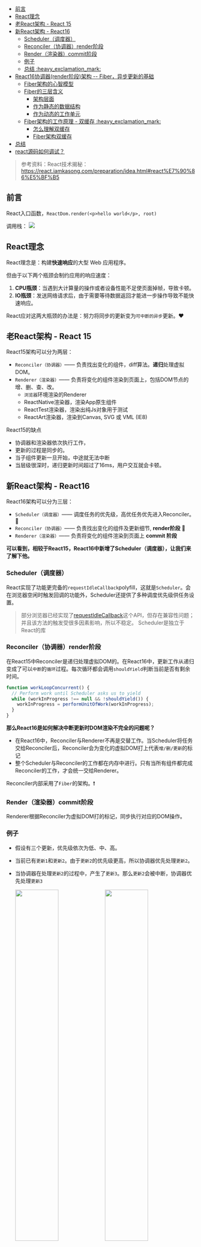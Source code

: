 - [前言](#前言)
- [React理念](#react理念)
- [老React架构 - React 15](#老react架构---react-15)
- [新React架构 - React16](#新react架构---react16)
  - [Scheduler（调度器）](#scheduler调度器)
  - [Reconciler（协调器）render阶段](#reconciler协调器render阶段)
  - [Render（渲染器）commit阶段](#render渲染器commit阶段)
  - [例子](#例子)
  - [总结 :heavy\_exclamation\_mark:](#总结-heavy_exclamation_mark)
- [React16协调器(render阶段)架构 -- Fiber，异步更新的基础](#react16协调器render阶段架构----fiber异步更新的基础)
  - [Fiber架构的心智模型](#fiber架构的心智模型)
  - [Fiber的三层含义](#fiber的三层含义)
    - [架构层面](#架构层面)
    - [作为静态的数据结构](#作为静态的数据结构)
    - [作为动态的工作单元](#作为动态的工作单元)
  - [Fiber架构的工作原理 - 双缓存 :heavy\_exclamation\_mark:](#fiber架构的工作原理---双缓存-heavy_exclamation_mark)
    - [怎么理解双缓存](#怎么理解双缓存)
    - [Fiber架构双缓存](#fiber架构双缓存)
- [总结](#总结)
- [react源码如何调试？](#react源码如何调试)

> 参考资料：React技术揭秘：https://react.iamkasong.com/preparation/idea.html#react%E7%90%86%E5%BF%B5


## 前言

React入口函数，`ReactDom.render(<p>hello world</p>, root)`

调用栈：
<img src="./pictures/part1/stack.png"/>

## React理念

React理念是：构建**快速响应**的大型 Web 应用程序。

但由于以下两个瓶颈会制约应用的响应速度：

1. **CPU瓶颈**：当遇到大计算量的操作或者设备性能不足使页面掉帧，导致卡顿。
2. **IO瓶颈**：发送网络请求后，由于需要等待数据返回才能进一步操作导致不能快速响应。

React应对这两大瓶颈的办法是：努力将同步的更新变为`可中断的异步`更新。:heart:

## 老React架构 - React 15

React15架构可以分为两层：

- `Reconciler（协调器）`—— 负责找出变化的组件，diff算法。**递归**处理虚拟DOM。
- `Renderer（渲染器）`—— 负责将变化的组件渲染到页面上，包括DOM节点的增、删、查、改。
  - `浏览器`环境渲染的Renderer
  - ReactNative渲染器，渲染App原生组件
  - ReactTest渲染器，渲染出纯Js对象用于测试
  - ReactArt渲染器，渲染到Canvas, SVG 或 VML (IE8)

React15的缺点

- 协调器和渲染器依次执行工作，
- 更新的过程是同步的。
- 当子组件更新一旦开始，中途就无法中断
- 当层级很深时，递归更新时间超过了16ms，用户交互就会卡顿。

## 新React架构 - React16

React16架构可以分为三层：

- `Scheduler（调度器）`—— 调度任务的优先级，高优任务优先进入Reconciler。:pushpin:
- `Reconciler（协调器）`—— 负责找出变化的组件及更新细节, **render阶段** :pushpin:
- `Renderer（渲染器）`—— 负责将变化的组件渲染到页面上 **commit 阶段**

**可以看到，相较于React15，React16中新增了Scheduler（调度器），让我们来了解下他。**



### Scheduler（调度器）

React实现了功能更完备的`requestIdleCallback`polyfill，这就是`Scheduler`。会在浏览器空闲时触发回调的功能外，Scheduler还提供了多种调度优先级供任务设置。
> 部分浏览器已经实现了[requestIdleCallback](https://developer.mozilla.org/zh-CN/docs/Web/API/Window/requestIdleCallback)这个API，但存在兼容性问题；并且该方法的触发受很多因素影响，所以不稳定。
> Scheduler是独立于React的库

### Reconciler（协调器）render阶段

在React15中Reconciler是递归处理虚拟DOM的。在React16中，更新工作从递归变成了可以`中断`的`循环`过程。每次循环都会调用`shouldYield`判断当前是否有剩余时间。

```js
function workLoopConcurrent() {
  // Perform work until Scheduler asks us to yield
  while (workInProgress !== null && !shouldYield()) {
    workInProgress = performUnitOfWork(workInProgress);
  }
}
```

**那么React16是如何解决中断更新时DOM渲染不完全的问题呢？**

- 在React16中，Reconciler与Renderer不再是交替工作。当Scheduler将任务交给Reconciler后，Reconciler会为变化的虚拟DOM打上代表`增/删/更新`的标记
- 整个Scheduler与Reconciler的工作都在内存中进行。只有当所有组件都完成Reconciler的工作，才会统一交给Renderer。

Reconciler内部采用了`Fiber`的架构。:heavy_exclamation_mark:

### Render（渲染器）commit阶段

Renderer根据Reconciler为虚拟DOM打的标记，同步执行对应的DOM操作。

### 例子

- 假设有三个更新，优先级依次为低、中、高。
- 当前已有`更新1`和`更新2`。由于`更新2`的优先级更高，所以协调器优先处理`更新2`。
- 当协调器在处理`更新2`的过程中，产生了`更新3`。那么`更新2`会被中断，协调器优先处理`更新3`

  <img src='./pictures/part1/pic1.png' width='49%'/>
  <img src='./pictures/part1/pic2.png' width='49%'/>

- 由于调度器和协调器都是在内存中进行，不会执行具体的视图操作，所以，即使有被中断的更新，用户也不会看到更新不完全的视图。
- 当协调器完成了某次更新的工作，协调器会通知渲染器执行对应的视图操作

  <img src='./pictures/part1/pic3.png' width='49%'/>

- 当高优先级的更新最终完成了渲染，调度器又会开始新一轮的调度

  <img src='./pictures/part1/pic4.png' width='49%'/>
  
<img src='./pictures/part1/pic5.png' width='90%'/>

其中红框中的步骤随时可能由于以下原因被中断：

- 有其他更高优任务需要先更新
- 当前帧没有剩余时间

由于红框中的工作都在内存中进行，不会更新页面上的DOM，所以即使反复中断，用户也不会看见更新不完全的DOM。

### 总结 :heavy_exclamation_mark:

- React16采用`Scheduler（调度器）`和`新的Reconcile(协调器)`
- Scheduler（调度器）会在浏览器空闲时触发回调的功能，还会执行其他操作。
- Reconciler(协调器)内部采用了`Fiber`的架构。目的是为了实现将**同步**的更新变为**可中断的异步**更新。
- Scheduler（调度器）和 Reconcile(协调器)的工作不会被用户看见。只有Render（渲染器）会更新页面上的Dom。所以，即使有被中断的更新，用户也不会看到更新不完全的视图。

## React16协调器(render阶段)架构 -- Fiber，异步更新的基础

React16**协调器**采用了`Fiber架构`，实现了`异步的可中断更新`。

### Fiber架构的心智模型

[**代数效应**](https://overreacted.io/zh-hans/algebraic-effects-for-the-rest-of-us/)：是函数式编程中的一个概念，用于将副作用从函数调用中分离。也就是说能够将副作用从函数中逻辑中分离，使得函数关注点保持存粹。

**代数效应在React中的应用 - `Hooks`**

对于类似useState、useReducer、useRef这样的Hook，我们不需要关注FunctionComponent的state在Hook中是如何保存的，React会为我们处理。

**代数效应和Generator：**

从React15到React16，协调器（Reconciler）重构的一大目的是：将老的同步更新的架构变为**异步可中断更新**。
`异步可中断更新`可以理解为：更新在执行过程中可能会被打断（浏览器时间分片用尽或有更高优任务插队），当可以继续执行时恢复之前执行的中间状态。
其实，浏览器原生就支持类似的实现，这就是`Generator`。但是Generator的一些缺陷使React团队放弃了他：

- 类似async，Generator也是传染性的，使用了Generator则上下文的其他函数也需要作出改变。这样心智负担比较重。
- Generator执行的中间状态是上下文关联的。

**代数效应与Fiber：**

- React内部实现的一套状态更新机制。支持任务不同`优先级`，可`中断与恢复`，并且恢复后可以复用之前的`中间状态`。

- 其中每个任务更新单元为`React Element`对应的`Fiber节点`。

### Fiber的三层含义

- **架构**层面，之前React15的Reconciler采用递归的方式执行，数据保存在`递归调用栈`中，所以被称为`stack Reconciler`。React16的Reconciler基于`Fiber节点`实现，被称为`Fiber Reconciler`。
- **静态的数据结构**层面，每个`Fiber节点`对应一个`React element`，保存了该组件的类型（函数组件/类组件/原生组件...）、对应的`DOM节点`等信息。
- **动态的工作单元**层面，每个Fiber节点保存了本次更新中该组件`需要更新的状态`、`需要执行的工作`（需要被删除/被插入页面中/被更新...）。

**在React16中，虚拟DOM就是fiber节点**:heavy_exclamation_mark:

#### 架构层面

每个`Fiber节点`有个对应的`React element`，多个Fiber节点是如何连接形成树呢？靠如下三个属性：

```js
// 指向父级Fiber节点
this.return = null;
// 指向子Fiber节点
this.child = null;
// 指向右边第一个兄弟Fiber节点
this.sibling = null;
```

例子：
<img src='./pictures/part1/pic6.png' width='90%'/>

#### 作为静态的数据结构

作为一种静态的数据结构，保存了组件相关的信息：

```js
// Fiber对应组件的类型 Function/Class/Host...
this.tag = tag;
// key属性
this.key = key;
// 大部分情况同type，某些情况不同，比如FunctionComponent使用React.memo包裹
this.elementType = null;
// 对于 FunctionComponent，指函数本身，对于ClassComponent，指class，对于HostComponent，指DOM节点tagName
this.type = null;
// Fiber对应的真实DOM节点
this.stateNode = null;
```

#### 作为动态的工作单元

作为**动态的工作单元**，每个Fiber节点保存了本次更新中该组件`需要更新的状态`、`需要执行的工作`（需要被删除/被插入页面中/被更新...）。Fiber中用如下参数保存了本次更新相关的信息，

```js
// 保存本次更新造成的状态改变相关信息
this.pendingProps = pendingProps;
this.memoizedProps = null;
this.updateQueue = null;
this.memoizedState = null;
this.dependencies = null;

this.mode = mode;

// 保存本次更新会造成的DOM操作
this.effectTag = NoEffect;
this.nextEffect = null;

this.firstEffect = null;
this.lastEffect = null;
```

### Fiber架构的工作原理 - 双缓存 :heavy_exclamation_mark:

#### 怎么理解双缓存
当我们用canvas绘制动画，每一帧绘制前都会调用ctx.clearRect清除上一帧的画面。

如果当前帧画面计算量比较大，导致清除上一帧画面到绘制当前帧画面之间有较长间隙，就会出现白屏。

为了解决这个问题，我们可以在**内存**中绘制当前帧动画，绘制完毕后直接用当前帧替换上一帧画面，由于省去了两帧替换间的计算时间，不会出现从白屏到出现画面的闪烁情况。

这种在内存中构建并直接替换的技术叫做双缓存 (opens new window)。

#### Fiber架构双缓存

React使用`“双缓存”`来完成`Fiber树`的构建与替换 —— 对应着`DOM树`的创建与更新。

在React中最多会同时存在两棵Fiber树（用**链表**数据结构来实现的）。

- 当前屏幕上`显示内容`对应的Fiber树称为`current Fiber tree`，其对应节点为`current fiber`
- `正在内存中构建`的Fiber树称为`workInProgress Fiber tree`，其对应节点为`workInProgress fiber`

两种节点通过`alternate`属性连接。

React应用的根节点通过使`current`指针在不同`Fiber树`的`rootFiber`间切换来完成current Fiber树指向的切换。

:heavy_exclamation_mark:即当`workInProgress Fiber树`构建完成交给`Renderer`渲染在页面上后，应用根节点的`current`指针指向`workInProgress Fiber树`，此时`workInProgress Fiber树`就变为`current Fiber树`。

`每次状态更新`都会产生`新`的workInProgress Fiber树，通过`current`与`workInProgress`的`替换`，完成`DOM`更新。

fiber树的**构建/替换**分为`mount时`， `update时`。

例子：

```js
function App() {
  const [num, add] = useState(0);
  return (
    <p onClick={() => add(num + 1)}>{num}</p>
  )
}

ReactDOM.render(<App/>, document.getElementById('root'));
```

1. **mount**构建时，

   首次执行ReactDOM.render会创建fiberRootNode（源码中叫fiberRoot）和rootFiber。其中fiberRootNode是整个应用的根节点，rootFiber是`<App/>`所在组件树的根节点。

   <img src='./pictures/part1/pic7.png' width='90%'/>

2. **update**时，点击p标签
   <img src='./pictures/part1/pic8.png' width='60%'/>


## 总结

通过本章的学习，我们了解了React的`Scheduler(调度器)-Reconciler(协调器)-Renderer(渲染器)`架构体系

- Reconciler工作的阶段被称为`render阶段`。因为在该阶段会调用组件的render方法。
- Renderer工作的阶段被称为`commit阶段`。就像你完成一个需求的编码后执行git commit提交代码。commit阶段会把render阶段提交的信息渲染在页面上。
- render与commit阶段统称为`work`，即React在工作中。相对应的，如果任务正在Scheduler内调度，就不属于work。

## react源码如何调试？

[参考步骤](https://xiaochen1024.com/courseware/60b1b2f6cf10a4003b634718/60b1b32ecf10a4003b63471c)